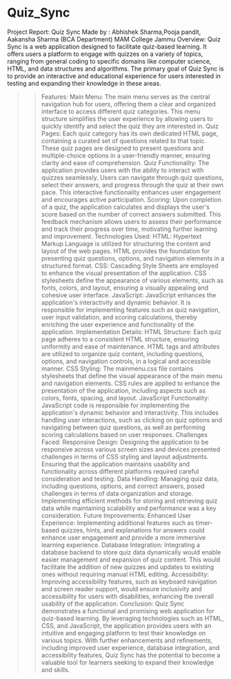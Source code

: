 # Quiz_Sync
Project Report: Quiz Sync
Made by : Abhishek Sharma,Pooja pandit, Aakansha Sharma (BCA Department) MAM College Jammu
Overview:
Quiz Sync is a web application designed to facilitate quiz-based learning. It offers users a platform to engage with quizzes on a variety of topics, ranging from general coding to specific domains like computer science, HTML, and data structures and algorithms. The primary goal of Quiz Sync is to provide an interactive and educational experience for users interested in testing and expanding their knowledge in these areas.

>>Features:
Main Menu: The main menu serves as the central navigation hub for users, offering them a clear and organized interface to access different quiz categories. This menu structure simplifies the user experience by allowing users to quickly identify and select the quiz they are interested in.
Quiz Pages: Each quiz category has its own dedicated HTML page, containing a curated set of questions related to that topic. These quiz pages are designed to present questions and multiple-choice options in a user-friendly manner, ensuring clarity and ease of comprehension.
Quiz Functionality: The application provides users with the ability to interact with quizzes seamlessly. Users can navigate through quiz questions, select their answers, and progress through the quiz at their own pace. This interactive functionality enhances user engagement and encourages active participation.
Scoring: Upon completion of a quiz, the application calculates and displays the user's score based on the number of correct answers submitted. This feedback mechanism allows users to assess their performance and track their progress over time, motivating further learning and improvement.
Technologies Used:
HTML: Hypertext Markup Language is utilized for structuring the content and layout of the web pages. HTML provides the foundation for presenting quiz questions, options, and navigation elements in a structured format.
CSS: Cascading Style Sheets are employed to enhance the visual presentation of the application. CSS stylesheets define the appearance of various elements, such as fonts, colors, and layout, ensuring a visually appealing and cohesive user interface.
JavaScript: JavaScript enhances the application's interactivity and dynamic behavior. It is responsible for implementing features such as quiz navigation, user input validation, and scoring calculations, thereby enriching the user experience and functionality of the application.
>>Implementation Details:
HTML Structure: Each quiz page adheres to a consistent HTML structure, ensuring uniformity and ease of maintenance. HTML tags and attributes are utilized to organize quiz content, including questions, options, and navigation controls, in a logical and accessible manner.
CSS Styling: The mainmenu.css file contains stylesheets that define the visual appearance of the main menu and navigation elements. CSS rules are applied to enhance the presentation of the application, including aspects such as colors, fonts, spacing, and layout.
JavaScript Functionality: JavaScript code is responsible for implementing the application's dynamic behavior and interactivity. This includes handling user interactions, such as clicking on quiz options and navigating between quiz questions, as well as performing scoring calculations based on user responses.
>>Challenges Faced:
Responsive Design: Designing the application to be responsive across various screen sizes and devices presented challenges in terms of CSS styling and layout adjustments. Ensuring that the application maintains usability and functionality across different platforms required careful consideration and testing.
Data Handling: Managing quiz data, including questions, options, and correct answers, posed challenges in terms of data organization and storage. Implementing efficient methods for storing and retrieving quiz data while maintaining scalability and performance was a key consideration.
Future Improvements:
Enhanced User Experience: Implementing additional features such as timer-based quizzes, hints, and explanations for answers could enhance user engagement and provide a more immersive learning experience.
Database Integration: Integrating a database backend to store quiz data dynamically would enable easier management and expansion of quiz content. This would facilitate the addition of new quizzes and updates to existing ones without requiring manual HTML editing.
Accessibility: Improving accessibility features, such as keyboard navigation and screen reader support, would ensure inclusivity and accessibility for users with disabilities, enhancing the overall usability of the application.
>>Conclusion:
Quiz Sync demonstrates a functional and promising web application for quiz-based learning. By leveraging technologies such as HTML, CSS, and JavaScript, the application provides users with an intuitive and engaging platform to test their knowledge on various topics. With further enhancements and refinements, including improved user experience, database integration, and accessibility features, Quiz Sync has the potential to become a valuable tool for learners seeking to expand their knowledge and skills.

